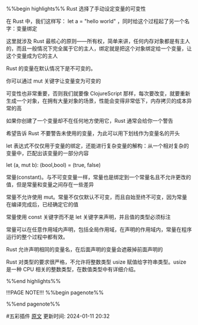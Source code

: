 %%begin highlights%%
Rust 选择了手动设定变量的可变性

在 Rust 中，我们这样写： let a = "hello world" ，同时给这个过程起了另一个名字：变量绑定

这里就涉及 Rust 最核心的原则——所有权，简单来讲，任何内存对象都是有主人的，而且一般情况下完全属于它的主人，绑定就是把这个对象绑定给一个变量，让这个变量成为它的主人

Rust 的变量在默认情况下是不可变的。

你可以通过 mut 关键字让变量变为可变的

可变性也非常重要，否则我们就要像 ClojureScript 那样，每次要改变，就要重新生成一个对象，在拥有大量对象的场景，性能会变得非常低下，内存拷贝的成本异常的高

如果你创建了一个变量却不在任何地方使用它，Rust 通常会给你一个警告

希望告诉 Rust 不要警告未使用的变量，为此可以用下划线作为变量名的开头

let 表达式不仅仅用于变量的绑定，还能进行复杂变量的解构：从一个相对复杂的变量中，匹配出该变量的一部分内容

let (a, mut b): (bool,bool) = (true, false)

常量(constant)。与不可变变量一样，常量也是绑定到一个常量名且不允许更改的值，但是常量和变量之间存在一些差异

常量不允许使用 mut。常量不仅仅默认不可变，而且自始至终不可变，因为常量在编译完成后，已经确定它的值

常量使用 const 关键字而不是 let 关键字来声明，并且值的类型必须标注

常量可以在任意作用域内声明，包括全局作用域，在声明的作用域内，常量在程序运行的整个过程中都有效。

Rust 允许声明相同的变量名，在后面声明的变量会遮蔽掉前面声明的

Rust 对类型的要求很严格，不允许将整数类型 usize 赋值给字符串类型。usize 是一种 CPU 相关的整数类型，在数值类型中有详细介绍。

%%end highlights%%

!!!PAGE NOTE!!!
%%begin pagenote%%

%%end pagenote%%

 #五彩插件 [原文](https://course.rs/basic/variable.html)
更新时间: 2024-01-11 20:32